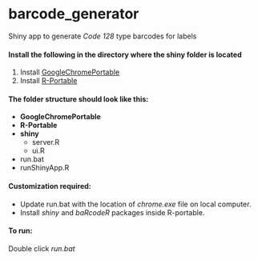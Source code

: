# barcode_generator
Shiny app to generate _Code 128_ type barcodes for labels

#### Install the following in the directory where the shiny folder is located
1. Install [GoogleChromePortable](https://portableapps.com/apps/internet/google_chrome_portable)
2. Install [R-Portable](https://sourceforge.net/projects/rportable/)

#### The folder structure should look like this:
+ **GoogleChromePortable**
+ **R-Portable**
+ **shiny**
    - server.R
    - ui.R
+ run.bat
+ runShinyApp.R

#### Customization required:
- Update run.bat with the location of _chrome.exe_ file on local computer.
- Install _shiny_ and _baRcodeR_ packages inside R-portable.

#### To run:
Double click _run.bat_
